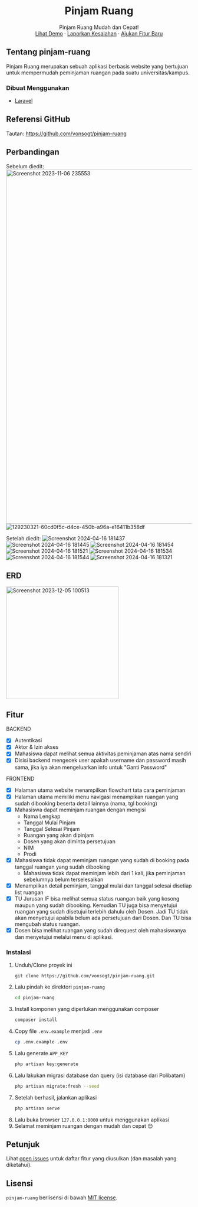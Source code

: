 <p align="center">
  <h1 align="center">Pinjam Ruang</h1>
  
  <p align="center">
    Pinjam Ruang Mudah dan Cepat!
    <br />
    <a href="http://pinjam-ruang.batam-jasa.online/">Lihat Demo</a>
    ·
    <a href="https://github.com/vonsogt/pinjam-ruang/issues">Laporkan Kesalahan</a>
    ·
    <a href="https://github.com/vonsogt/pinjam-ruang/issues">Ajukan Fitur Baru</a>
  </p>
</p>

## Tentang pinjam-ruang

Pinjam Ruang merupakan sebuah aplikasi berbasis website yang bertujuan untuk mempermudah peminjaman ruangan pada suatu universitas/kampus.

### Dibuat Menggunakan
* [Laravel](https://laravel.com/)

## Referensi GitHub

Tautan: https://github.com/vonsogt/pinjam-ruang

## Perbandingan

Sebelum diedit:
<img width="960" alt="Screenshot 2023-11-06 235553" src="https://github.com/kiranayasmine/PengkodeanDanPemrograman-Sistem-Peminjaman-Ruang/assets/152698796/551d7229-8294-4cc0-8b5d-88418269f666">
![129230321-60cd0f5c-d4ce-450b-a96a-e16411b358df](https://github.com/kiranayasmine/PengkodeanDanPemrograman-Sistem-Peminjaman-Ruang/assets/152698796/36b8b8f4-b657-4fa5-8817-a410620d9251)

Setelah diedit:
![Screenshot 2024-04-16 181437](https://github.com/kiranayasmine/PengkodeanDanPemrograman-Sistem-Peminjaman-Ruang/assets/152698796/353bcc23-150f-401a-b09c-b574fe353fe9)
![Screenshot 2024-04-16 181445](https://github.com/kiranayasmine/PengkodeanDanPemrograman-Sistem-Peminjaman-Ruang/assets/152698796/9b320617-8b45-4b18-b23a-959fad88423c)
![Screenshot 2024-04-16 181454](https://github.com/kiranayasmine/PengkodeanDanPemrograman-Sistem-Peminjaman-Ruang/assets/152698796/bf9440e3-b020-441a-80dd-f0fb40c96172)
![Screenshot 2024-04-16 181521](https://github.com/kiranayasmine/PengkodeanDanPemrograman-Sistem-Peminjaman-Ruang/assets/152698796/0d9be451-7a46-429b-aedc-e811a5e776d7)
![Screenshot 2024-04-16 181534](https://github.com/kiranayasmine/PengkodeanDanPemrograman-Sistem-Peminjaman-Ruang/assets/152698796/c85a81f4-945b-4cf8-9bfc-4f89754f65fa)
![Screenshot 2024-04-16 181544](https://github.com/kiranayasmine/PengkodeanDanPemrograman-Sistem-Peminjaman-Ruang/assets/152698796/29178c12-6768-4eeb-8cfc-092c521a8f08)
![Screenshot 2024-04-16 181321](https://github.com/kiranayasmine/PengkodeanDanPemrograman-Sistem-Peminjaman-Ruang/assets/152698796/885f0710-0215-4789-b601-60a2aaa0ac74)


## ERD
<img width="305" alt="Screenshot 2023-12-05 100513" src="https://github.com/kiranayasmine/PengkodeanDanPemrograman-Sistem-Peminjaman-Ruang/assets/152698796/5c3465e8-c2a4-4733-a957-8c82af065a3a">

## Fitur

BACKEND
- [x] Autentikasi
- [x] Aktor & Izin akses
- [x] Mahasiswa dapat melihat semua aktivitas peminjaman atas nama sendiri
- [x] Disisi backend mengecek user apakah username dan password masih sama, jika iya akan mengeluarkan info untuk "Ganti Password"

FRONTEND
- [x] Halaman utama website menampilkan flowchart tata cara peminjaman
- [X] Halaman utama memiliki menu navigasi menampikan ruangan yang sudah dibooking beserta detail lainnya (nama, tgl booking)
- [x] Mahasiswa dapat meminjam ruangan dengan mengisi
  - Nama Lengkap
  - Tanggal Mulai Pinjam
  - Tanggal Selesai Pinjam
  - Ruangan yang akan dipinjam
  - Dosen yang akan diminta persetujuan
  - NIM
  - Prodi
- [x] Mahasiswa tidak dapat meminjam ruangan yang sudah di booking pada tanggal ruangan yang sudah dibooking
  - Mahasiswa tidak dapat meminjam lebih dari 1 kali, jika peminjaman sebelumnya belum terselesaikan
- [x] Menampilkan detail peminjam, tanggal mulai dan tanggal selesai disetiap list ruangan
- [x] TU Jurusan IF bisa melihat semua status ruangan baik yang kosong maupun yang sudah dibooking. Kemudian TU juga bisa menyetujui ruangan yang sudah disetujui terlebih dahulu oleh Dosen. Jadi TU tidak akan menyetujui apabila belum ada persetujuan dari Dosen. Dan TU bisa mengubah status ruangan.
- [x] Dosen bisa melihat ruangan yang sudah direquest oleh mahasiswanya dan menyetujui melalui menu di aplikasi.

### Instalasi

1. Unduh/Clone proyek ini
   ```git
   git clone https://github.com/vonsogt/pinjam-ruang.git
   ```
2. Lalu pindah ke direktori `pinjam-ruang`
   ```sh
   cd pinjam-ruang
   ```
3. Install komponen yang diperlukan menggunakan composer
   ```sh
   composer install
   ```
4. Copy file `.env.example` menjadi `.env`
   ```sh
   cp .env.example .env
   ```
5. Lalu generate `APP_KEY`
   ```sh
   php artisan key:generate
   ```
6. Lalu lakukan migrasi database dan query (isi database dari Polibatam)
   ```sh
   php artisan migrate:fresh --seed
   ```
7. Setelah berhasil, jalankan aplikasi
   ```sh
   php artisan serve
   ```
8. Lalu buka browser `127.0.0.1:8000` untuk menggunakan aplikasi
9. Selamat meminjam ruangan dengan mudah dan cepat 😊


## Petunjuk

Lihat [open issues](https://github.com/vonsogt/pinjam-ruang/issues) untuk daftar fitur yang diusulkan (dan masalah yang diketahui).

## Lisensi

`pinjam-ruang` berlisensi di bawah [MIT license](https://opensource.org/licenses/MIT).
